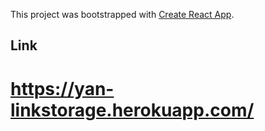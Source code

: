 This project was bootstrapped with [Create React App](https://github.com/facebook/create-react-app).

## Link

# https://yan-linkstorage.herokuapp.com/
